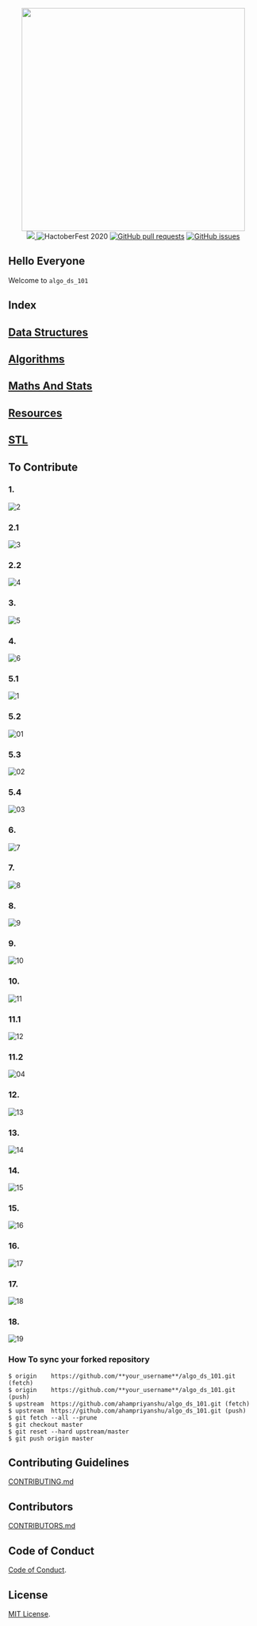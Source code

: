 <p align="center">
<img width="450" height="450" src="https://user-images.githubusercontent.com/54521023/94943180-e676aa80-04f4-11eb-8842-9634c1e66fa4.png" /><br>
<a href="https://github.com/ahampriyanshu/algo_ds_101/blob/master/LICENSE" target="_blank"><img src="https://img.shields.io/github/license/ahampriyanshu/algo_ds_101?style=for-the-badge" />  </a> <img src="https://img.shields.io/badge/HacktoberFest-2020-brightgreen.svg?style=for-the-badge" alt="HactoberFest 2020" />  <a href="https://github.com/ahampriyanshu/algo_ds_101/pulls" target="_blank"><img alt="GitHub pull requests" src="https://img.shields.io/github/issues-pr/ahampriyanshu/algo_ds_101?style=for-the-badge" /></a>  <a href="https://github.com/ahampriyanshu/algo_ds_101/issues" target="_blank"><img alt="GitHub issues" src="https://img.shields.io/github/issues/ahampriyanshu/algo_ds_101?style=for-the-badge" /></a>
</p>

## Hello Everyone

Welcome to ``algo_ds_101``

## Index

## [Data Structures](Data_Structures)
## [Algorithms](Algorithms)
## [Maths And Stats](Maths_And_Stats)
## [Resources](Resources)
## [STL](STL)


## To Contribute

### 1.

![2](https://user-images.githubusercontent.com/54521023/94943088-d363da80-04f4-11eb-80e5-444999c5fb42.png)

### 2.1
![3](https://user-images.githubusercontent.com/54521023/94943089-d3fc7100-04f4-11eb-92a4-51d6363a99b4.png)

### 2.2
![4](https://user-images.githubusercontent.com/54521023/94943091-d4950780-04f4-11eb-96ce-1bd08c260cbd.png)

### 3.
![5](https://user-images.githubusercontent.com/54521023/94943094-d5c63480-04f4-11eb-94cb-d99b0298d6d0.png)

### 4.
![6](https://user-images.githubusercontent.com/54521023/94943096-d6f76180-04f4-11eb-8670-24694b247e6e.png)

### 5.1
![1](https://user-images.githubusercontent.com/54521023/94943081-d19a1700-04f4-11eb-81dc-b5bd1a3b9adb.png)

### 5.2
![01](https://user-images.githubusercontent.com/54521023/94954664-0dd67300-0507-11eb-884c-49ba8870bb3b.png)

### 5.3
![02](https://user-images.githubusercontent.com/54521023/94954691-18910800-0507-11eb-95c5-df953d74db3e.png)

### 5.4
![03](https://user-images.githubusercontent.com/54521023/94954694-19299e80-0507-11eb-80cb-508e308edd09.png)


### 6.
![7](https://user-images.githubusercontent.com/54521023/94943103-d8288e80-04f4-11eb-8839-64eb73bf308a.png)

### 7.

![8](https://user-images.githubusercontent.com/54521023/94943110-d959bb80-04f4-11eb-83ed-fa58040ed15d.png)

### 8.
![9](https://user-images.githubusercontent.com/54521023/94943115-da8ae880-04f4-11eb-8a1c-fe8151c3bf95.png)

### 9.
![10](https://user-images.githubusercontent.com/54521023/94943121-dc54ac00-04f4-11eb-8cf5-c93fedf73f35.png)

### 10.
![11](https://user-images.githubusercontent.com/54521023/94943124-dced4280-04f4-11eb-9c83-f9f099ca962d.png)

### 11.1
![12](https://user-images.githubusercontent.com/54521023/94943129-de1e6f80-04f4-11eb-84aa-98e5de616a53.png)

### 11.2
![04](https://user-images.githubusercontent.com/54521023/94954695-1a5acb80-0507-11eb-8c5f-0da9ca6fa77e.png)

### 12.
![13](https://user-images.githubusercontent.com/54521023/94943135-dfe83300-04f4-11eb-8db8-639077cf8b9c.png)

### 13.
![14](https://user-images.githubusercontent.com/54521023/94943142-e080c980-04f4-11eb-920e-05af0fa1e3a2.png)

### 14.
![15](https://user-images.githubusercontent.com/54521023/94943148-e1196000-04f4-11eb-92ee-530cb7e74218.png)

### 15.
![16](https://user-images.githubusercontent.com/54521023/94943153-e1b1f680-04f4-11eb-9aa8-0aa99c48a081.png)

### 16.
![17](https://user-images.githubusercontent.com/54521023/94943155-e2e32380-04f4-11eb-92eb-2dc6e339082d.png)

### 17.
![18](https://user-images.githubusercontent.com/54521023/94943157-e37bba00-04f4-11eb-8d5e-cd65c93bf842.png)

### 18.
![19](https://user-images.githubusercontent.com/54521023/94943163-e4145080-04f4-11eb-8237-c0b2a6c75393.png)


### How To sync your forked repository

```
$ origin    https://github.com/**your_username**/algo_ds_101.git (fetch)
$ origin    https://github.com/**your_username**/algo_ds_101.git (push)
$ upstream  https://github.com/ahampriyanshu/algo_ds_101.git (fetch)
$ upstream  https://github.com/ahampriyanshu/algo_ds_101.git (push)
$ git fetch --all --prune
$ git checkout master
$ git reset --hard upstream/master
$ git push origin master

```
## Contributing Guidelines
[CONTRIBUTING.md](https://github.com/ahampriyanshu/algo_ds_101/blob/master/CONTRIBUTING.md)

## Contributors
[CONTRIBUTORS.md](https://github.com/ahampriyanshu/algo_ds_101/blob/master/CONTRIBUTORS.md)

## Code of Conduct
[Code of Conduct](/CODE_OF_CONDUCT.md).

## License
[MIT License](/LICENSE).
